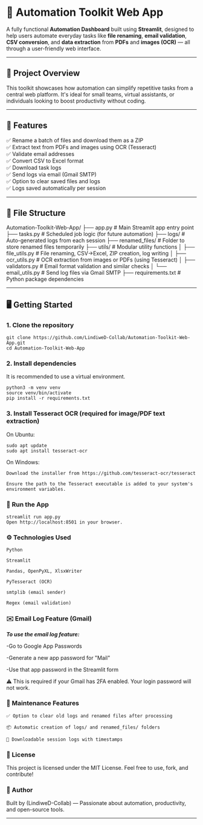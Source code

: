 # 🚀 Automation Toolkit Web App

A fully functional **Automation Dashboard** built using **Streamlit**, designed to help users automate everyday tasks like **file renaming**, **email validation**, **CSV conversion**, and **data extraction** from **PDFs** and **images (OCR)** — all through a user-friendly web interface.

---

## 🔧 Project Overview

This toolkit showcases how automation can simplify repetitive tasks from a central web platform. It's ideal for small teams, virtual assistants, or individuals looking to boost productivity without coding.

---

## 🧰 Features

✅ Rename a batch of files and download them as a ZIP  
✅ Extract text from PDFs and images using OCR (Tesseract)  
✅ Validate email addresses  
✅ Convert CSV to Excel format  
✅ Download task logs  
✅ Send logs via email (Gmail SMTP)  
✅ Option to clear saved files and logs  
✅ Logs saved automatically per session    
  

---

## 📁 File Structure

Automation-Toolkit-Web-App/
├── app.py               # Main Streamlit app entry point
├── tasks.py             # Scheduled job logic (for future automation)
├── logs/                # Auto-generated logs from each session
├── renamed_files/       # Folder to store renamed files temporarily
├── utils/               # Modular utility functions
│   ├── file_utils.py    # File renaming, CSV→Excel, ZIP creation, log writing
│   ├── ocr_utils.py     # OCR extraction from images or PDFs (using Tesseract)
│   ├── validators.py    # Email format validation and similar checks
│   └── email_utils.py   # Send log files via Gmail SMTP
├── requirements.txt     # Python package dependencies


---

## 🖥️ Getting Started

### 1. Clone the repository

```
git clone https://github.com/LindiweD-Collab/Automation-Toolkit-Web-App.git
cd Automation-Toolkit-Web-App
```
### 2. Install dependencies
It is recommended to use a virtual environment.
```
python3 -m venv venv
source venv/bin/activate
pip install -r requirements.txt
```
### 3. Install Tesseract OCR (required for image/PDF text extraction)
On Ubuntu:
```
sudo apt update
sudo apt install tesseract-ocr
```

On Windows:
```
Download the installer from https://github.com/tesseract-ocr/tesseract

Ensure the path to the Tesseract executable is added to your system's environment variables.
```

### 🚀 Run the App
```
streamlit run app.py
Open http://localhost:8501 in your browser.
```

### ⚙️ Technologies Used
```
Python 

Streamlit 

Pandas, OpenPyXL, XlsxWriter 

PyTesseract (OCR) 

smtplib (email sender) 

Regex (email validation)
```

### ✉️ Email Log Feature (Gmail)
***To use the email log feature:***

-Go to Google App Passwords

-Generate a new app password for "Mail"

-Use that app password in the Streamlit form

⚠️ This is required if your Gmail has 2FA enabled. Your login password will not work.



### 🧼 Maintenance Features
```
✅ Option to clear old logs and renamed files after processing

📦 Automatic creation of logs/ and renamed_files/ folders

📄 Downloadable session logs with timestamps
```

### 📄 License
This project is licensed under the MIT License.
Feel free to use, fork, and contribute!


### 🧠 Author
Built by (LindiweD-Collab) — Passionate about automation, productivity, and open-source tools.


---

